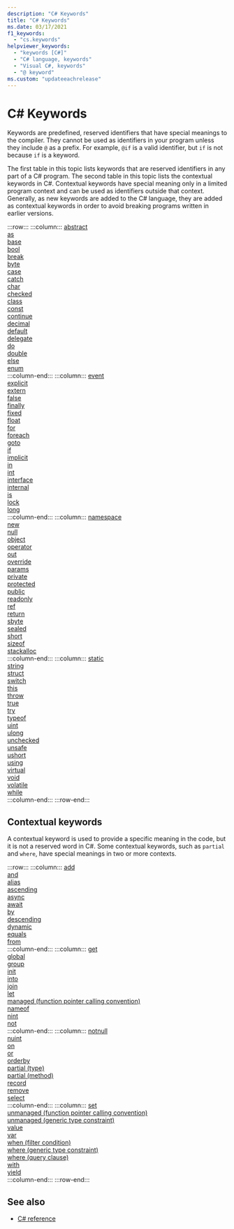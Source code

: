 ```yaml
---
description: "C# Keywords"
title: "C# Keywords"
ms.date: 03/17/2021
f1_keywords: 
  - "cs.keywords"
helpviewer_keywords:
  - "keywords [C#]"
  - "C# language, keywords"
  - "Visual C#, keywords"
  - "@ keyword"
ms.custom: "updateeachrelease"
---
```

# C# Keywords

Keywords are predefined, reserved identifiers that have special meanings to the compiler. They cannot be used as identifiers in your program unless they include `@` as a prefix. For example, `@if` is a valid identifier, but `if` is not because `if` is a keyword.

The first table in this topic lists keywords that are reserved identifiers in any part of a C# program. The second table in this topic lists the contextual keywords in C#. Contextual keywords have special meaning only in a limited program context and can be used as identifiers outside that context. Generally, as new keywords are added to the C# language, they are added as contextual keywords in order to avoid breaking programs written in earlier versions.

:::row:::
    :::column:::
        [abstract](abstract.md)  
        [as](../operators/type-testing-and-cast.md#as-operator)  
        [base](base.md)  
        [bool](../builtin-types/bool.md)  
        [break](break.md)  
        [byte](../builtin-types/integral-numeric-types.md)  
        [case](switch.md)  
        [catch](try-catch.md)  
        [char](../builtin-types/char.md)  
        [checked](checked.md)  
        [class](class.md)  
        [const](const.md)  
        [continue](continue.md)  
        [decimal](../builtin-types/floating-point-numeric-types.md)  
        [default](default.md)  
        [delegate](../builtin-types/reference-types.md)  
        [do](do.md)  
        [double](../builtin-types/floating-point-numeric-types.md)  
        [else](if-else.md)  
        [enum](../builtin-types/enum.md)  
    :::column-end:::
    :::column:::
        [event](event.md)  
        [explicit](../operators/user-defined-conversion-operators.md)  
        [extern](extern.md)  
        [false](../builtin-types/bool.md)  
        [finally](try-finally.md)  
        [fixed](fixed-statement.md)  
        [float](../builtin-types/floating-point-numeric-types.md)  
        [for](../statements/iteration-statements.md#the-for-statement)  
        [foreach](../statements/iteration-statements.md#the-foreach-statement)  
        [goto](goto.md)  
        [if](if-else.md)  
        [implicit](../operators/user-defined-conversion-operators.md)  
        [in](in.md)  
        [int](../builtin-types/integral-numeric-types.md)  
        [interface](interface.md)  
        [internal](internal.md)  
        [is](../operators/is.md)  
        [lock](lock-statement.md)  
        [long](../builtin-types/integral-numeric-types.md)  
    :::column-end:::
    :::column:::
        [namespace](namespace.md)  
        [new](../operators/new-operator.md)  
        [null](null.md)  
        [object](../builtin-types/reference-types.md)  
        [operator](../operators/operator-overloading.md)  
        [out](out.md)  
        [override](override.md)  
        [params](params.md)  
        [private](private.md)  
        [protected](protected.md)  
        [public](public.md)  
        [readonly](readonly.md)  
        [ref](ref.md)  
        [return](return.md)  
        [sbyte](../builtin-types/integral-numeric-types.md)  
        [sealed](sealed.md)  
        [short](../builtin-types/integral-numeric-types.md)  
        [sizeof](../operators/sizeof.md)  
        [stackalloc](../operators/stackalloc.md)  
    :::column-end:::
    :::column:::
        [static](static.md)  
        [string](../builtin-types/reference-types.md)  
        [struct](../builtin-types/struct.md)  
        [switch](switch.md)  
        [this](this.md)  
        [throw](throw.md)  
        [true](../builtin-types/bool.md)  
        [try](try-catch.md)  
        [typeof](../operators/type-testing-and-cast.md#typeof-operator)  
        [uint](../builtin-types/integral-numeric-types.md)  
        [ulong](../builtin-types/integral-numeric-types.md)  
        [unchecked](unchecked.md)  
        [unsafe](unsafe.md)  
        [ushort](../builtin-types/integral-numeric-types.md)  
        [using](using.md)  
        [virtual](virtual.md)  
        [void](../builtin-types/void.md)  
        [volatile](volatile.md)  
        [while](while.md)  
    :::column-end:::
:::row-end:::

## Contextual keywords

A contextual keyword is used to provide a specific meaning in the code, but it is not a reserved word in C#. Some contextual keywords, such as `partial` and `where`, have special meanings in two or more contexts.

:::row:::
    :::column:::
        [add](add.md)  
        [and](../operators/patterns.md#logical-patterns)  
        [alias](extern-alias.md)  
        [ascending](ascending.md)  
        [async](async.md)  
        [await](../operators/await.md)  
        [by](by.md)  
        [descending](descending.md)  
        [dynamic](../builtin-types/reference-types.md)  
        [equals](equals.md)  
        [from](from-clause.md)  
    :::column-end:::
    :::column:::
        [get](get.md)  
        [global](../operators/namespace-alias-qualifier.md)  
        [group](group-clause.md)  
        [init](init.md)  
        [into](into.md)  
        [join](join-clause.md)  
        [let](let-clause.md)  
        [managed (function pointer calling convention)](../unsafe-code.md#function-pointers)  
        [nameof](../operators/nameof.md)  
        [nint](../builtin-types/nint-nuint.md)  
        [not](../operators/patterns.md#logical-patterns)  
    :::column-end:::
    :::column:::
        [notnull](../../programming-guide/generics/constraints-on-type-parameters.md#notnull-constraint)  
        [nuint](../builtin-types/nint-nuint.md)  
        [on](on.md)  
        [or](../operators/patterns.md#logical-patterns)  
        [orderby](orderby-clause.md)  
        [partial (type)](partial-type.md)  
        [partial (method)](partial-method.md)  
        [record](../../programming-guide/classes-and-structs/records.md)  
        [remove](remove.md)  
        [select](select-clause.md)  
    :::column-end:::
    :::column:::
        [set](set.md)  
        [unmanaged (function pointer calling convention)](../unsafe-code.md#function-pointers)  
        [unmanaged (generic type constraint)](../../programming-guide/generics/constraints-on-type-parameters.md#unmanaged-constraint)  
        [value](value.md)  
        [var](var.md)  
        [when (filter condition)](when.md)  
        [where (generic type constraint)](where-generic-type-constraint.md)  
        [where (query clause)](where-clause.md)  
        [with](../operators/with-expression.md)  
        [yield](yield.md)  
    :::column-end:::
:::row-end:::

## See also

- [C# reference](../index.md)
